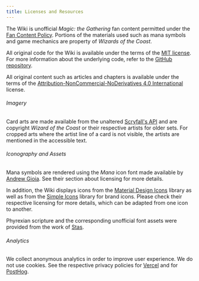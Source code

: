 ```yaml
---
title: Licenses and Resources
---
```


The Wiki is unofficial _Magic: the Gathering_ fan content permitted under the
[Fan Content Policy][wizards:fcp]. Portions of the materials used such as mana
symbols and game mechanics are property of _Wizards of the Coast_.

All original code for the Wiki is available under the terms of the [MIT
license][code:license]. For more information about the underlying code, refer to
the [GitHub repository][code:repository].

All original content such as articles and chapters is available under the terms
of the [Attribution-NonCommercial-NoDerivatives 4.0 International][wiki:license]
license.

###### Imagery

Card arts are made available from the unaltered [Scryfall's API][scryfall:api]
and are copyright _Wizard of the Coast_ or their respective artists for older
sets. For cropped arts where the artist line of a card is not visible, the
artists are mentioned in the accessible text.

###### Iconography and Assets

Mana symbols are rendered using the _Mana_ icon font made available by [Andrew
Gioia][mana]. See their section about licensing for more details.

In addition, the Wiki displays icons from the [Material Design Icons][icons:mdi]
library as well as from the [Simple Icons][icons:simple-icons] library for brand
icons. Please check their respective licensing for more details, which can be
adapted from one icon to another.

Phyrexian scripture and the corresponding unofficial font assets were provided
from the work of [Stas][stas].

###### Analytics

We collect anonymous analytics in order to improve user experience. We do not
use cookies. See the respective privacy policies for [Vercel][legal:vercel] and
for [PostHog][legal:posthog].

[code:license]: https://github.com/angrybacon/doomsday-wiki/blob/master/LICENSE.org
[code:repository]: https://github.com/angrybacon/doomsday-wiki
[icons:mdi]: https://pictogrammers.com/library/mdi/
[icons:simple-icons]: https://simpleicons.org
[legal:posthog]: https://posthog.com/privacy
[legal:vercel]: https://vercel.com/legal/privacy-policy
[mana]: https://mana.andrewgioia.com/
[scryfall:api]: https://scryfall.com/docs/api
[stas]: http://stas.tk/
[wiki:license]: https://creativecommons.org/licenses/by-nc-nd/4.0/legalcode
[wizards:fcp]: https://company.wizards.com/en/legal/fancontentpolicy
